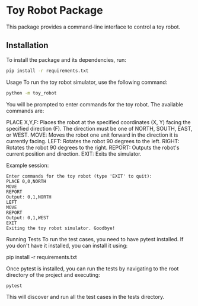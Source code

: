 # Toy Robot Package

This package provides a command-line interface to control a toy robot.

## Installation

To install the package and its dependencies, run:

```sh
pip install -r requirements.txt

```

Usage
To run the toy robot simulator, use the following command:

```sh
python -m toy_robot
```

You will be prompted to enter commands for the toy robot. The available commands are:

PLACE X,Y,F: Places the robot at the specified coordinates (X, Y) facing the specified direction (F). The direction must be one of NORTH, SOUTH, EAST, or WEST.
MOVE: Moves the robot one unit forward in the direction it is currently facing.
LEFT: Rotates the robot 90 degrees to the left.
RIGHT: Rotates the robot 90 degrees to the right.
REPORT: Outputs the robot's current position and direction.
EXIT: Exits the simulator.

Example session:

```
Enter commands for the toy robot (type 'EXIT' to quit):
PLACE 0,0,NORTH
MOVE
REPORT
Output: 0,1,NORTH
LEFT
MOVE
REPORT
Output: 0,1,WEST
EXIT
Exiting the toy robot simulator. Goodbye!
```


Running Tests
To run the test cases, you need to have pytest installed. If you don't have it installed, you can install it using:

pip install -r requirements.txt

Once pytest is installed, you can run the tests by navigating to the root directory of the project and executing:

``` pytest ```

This will discover and run all the test cases in the tests directory.